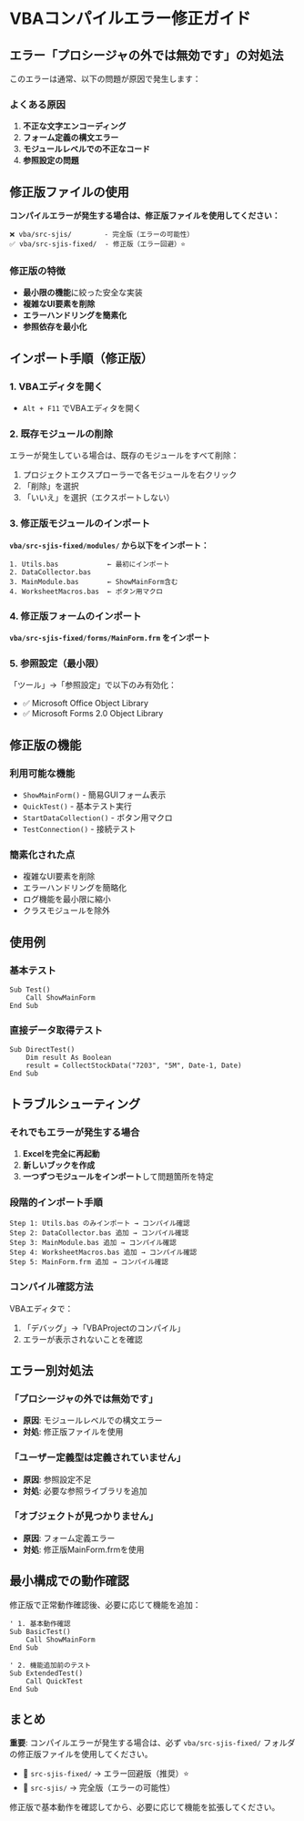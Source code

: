 # VBAコンパイルエラー修正ガイド

## エラー「プロシージャの外では無効です」の対処法

このエラーは通常、以下の問題が原因で発生します：

### よくある原因

1. **不正な文字エンコーディング**
2. **フォーム定義の構文エラー**
3. **モジュールレベルでの不正なコード**
4. **参照設定の問題**

## 修正版ファイルの使用

**コンパイルエラーが発生する場合は、修正版ファイルを使用してください：**

```
❌ vba/src-sjis/        - 完全版（エラーの可能性）
✅ vba/src-sjis-fixed/  - 修正版（エラー回避）⭐
```

### 修正版の特徴

- **最小限の機能**に絞った安全な実装
- **複雑なUI要素を削除**
- **エラーハンドリングを簡素化**
- **参照依存を最小化**

## インポート手順（修正版）

### 1. VBAエディタを開く
- `Alt + F11` でVBAエディタを開く

### 2. 既存モジュールの削除
エラーが発生している場合は、既存のモジュールをすべて削除：
1. プロジェクトエクスプローラーで各モジュールを右クリック
2. 「削除」を選択
3. 「いいえ」を選択（エクスポートしない）

### 3. 修正版モジュールのインポート

**`vba/src-sjis-fixed/modules/` から以下をインポート：**

```
1. Utils.bas            ← 最初にインポート
2. DataCollector.bas    
3. MainModule.bas       ← ShowMainForm含む
4. WorksheetMacros.bas  ← ボタン用マクロ
```

### 4. 修正版フォームのインポート

**`vba/src-sjis-fixed/forms/MainForm.frm` をインポート**

### 5. 参照設定（最小限）

「ツール」→「参照設定」で以下のみ有効化：
- ✅ Microsoft Office Object Library
- ✅ Microsoft Forms 2.0 Object Library

## 修正版の機能

### 利用可能な機能
- `ShowMainForm()` - 簡易GUIフォーム表示
- `QuickTest()` - 基本テスト実行
- `StartDataCollection()` - ボタン用マクロ
- `TestConnection()` - 接続テスト

### 簡素化された点
- 複雑なUI要素を削除
- エラーハンドリングを簡略化
- ログ機能を最小限に縮小
- クラスモジュールを除外

## 使用例

### 基本テスト
```vba
Sub Test()
    Call ShowMainForm
End Sub
```

### 直接データ取得テスト
```vba
Sub DirectTest()
    Dim result As Boolean
    result = CollectStockData("7203", "5M", Date-1, Date)
End Sub
```

## トラブルシューティング

### それでもエラーが発生する場合

1. **Excelを完全に再起動**
2. **新しいブックを作成**
3. **一つずつモジュールをインポート**して問題箇所を特定

### 段階的インポート手順

```
Step 1: Utils.bas のみインポート → コンパイル確認
Step 2: DataCollector.bas 追加 → コンパイル確認  
Step 3: MainModule.bas 追加 → コンパイル確認
Step 4: WorksheetMacros.bas 追加 → コンパイル確認
Step 5: MainForm.frm 追加 → コンパイル確認
```

### コンパイル確認方法

VBAエディタで：
1. 「デバッグ」→「VBAProjectのコンパイル」
2. エラーが表示されないことを確認

## エラー別対処法

### 「プロシージャの外では無効です」
- **原因**: モジュールレベルでの構文エラー
- **対処**: 修正版ファイルを使用

### 「ユーザー定義型は定義されていません」  
- **原因**: 参照設定不足
- **対処**: 必要な参照ライブラリを追加

### 「オブジェクトが見つかりません」
- **原因**: フォーム定義エラー
- **対処**: 修正版MainForm.frmを使用

## 最小構成での動作確認

修正版で正常動作確認後、必要に応じて機能を追加：

```vba
' 1. 基本動作確認
Sub BasicTest()
    Call ShowMainForm
End Sub

' 2. 機能追加前のテスト
Sub ExtendedTest()
    Call QuickTest
End Sub
```

## まとめ

**重要**: コンパイルエラーが発生する場合は、必ず `vba/src-sjis-fixed/` フォルダの修正版ファイルを使用してください。

- 📂 `src-sjis-fixed/` → エラー回避版（推奨）⭐
- 📂 `src-sjis/` → 完全版（エラーの可能性）

修正版で基本動作を確認してから、必要に応じて機能を拡張してください。